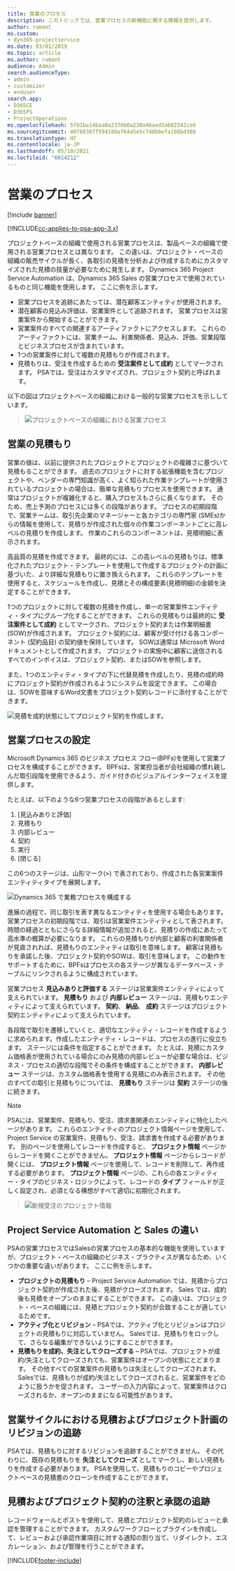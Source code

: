 ```yaml
---
title: 営業のプロセス
description: このトピックでは、営業プロセスの新機能に関する情報を提供します。
author: rumant
ms.custom:
- dyn365-projectservice
ms.date: 03/01/2019
ms.topic: article
ms.author: rumant
audience: Admin
search.audienceType:
- admin
- customizer
- enduser
search.app:
- D365CE
- D365PS
- ProjectOperations
ms.openlocfilehash: 5f01ba14baa0a2378b0a230a46aed3a682342ce6
ms.sourcegitcommit: 40f68387f594180af64a5e5c748b6efa188bd300
ms.translationtype: HT
ms.contentlocale: ja-JP
ms.lasthandoff: 05/10/2021
ms.locfileid: "6014212"
---
```

# <a name="sales-processes"></a>営業のプロセス

[!include [banner](../includes/psa-now-project-operations.md)]

[!INCLUDE[cc-applies-to-psa-app-3.x](../includes/cc-applies-to-psa-app-3x.md)]

プロジェクトベースの組織で使用される営業プロセスは、製品ベースの組織で使用される営業プロセスとは異なります。 この違いは、プロジェクト・ベースの組織の販売サイクルが長く、各取引の見積を分析および作成するためにカスタマイズされた見積の技量が必要なために発生します。 Dynamics 365 Project Service Automation は、Dynamics 365 Sales の営業プロセスで使用されているものと同じ機能を使用します。 ここに例を示します。

- 営業プロセスを追跡にあたっては、潜在顧客エンティティが使用されます。
- 潜在顧客の見込み評価は、営業案件として追跡されます。 営業プロセスは営業案件から開始することができます。
- 営業案件のすべての関連するアーティファクトにアクセスします。 これらのアーティファクトには、営業チーム、利害関係者、見込み、評価、営業段階とビジネスプロセスが含まれています。
- 1つの営業案件に対して複数の見積もりが作成されます。
- 見積もりは、受注を作成するための **受注案件として成約** としてマークされます。 PSAでは、受注はカスタマイズされ、プロジェクト契約と呼ばれます。

以下の図はプロジェクトベースの組織における一般的な営業プロセスを示ししています。

> ![プロジェクトベースの組織における営業プロセス](media/basic-guide-1.png)

## <a name="estimating-a-sale"></a>営業の見積もり
営業の値は、以前に提供されたプロジェクトとプロジェクトの複雑さに基づいて見積もることができます。 過去のプロジェクトに対する拡張機能を含むプロジェクトや、ベンダーの専門知識が高く、よく知られた作業テンプレートが使用されているプロジェクトの場合は、簡単な見積もりプロセスを使用できます。 通常はプロジェクトが複雑化すると、購入プロセスもさらに長くなります。 そのため、売上予測のプロセスには多くの段階があります。 プロセスの初期段階で、営業チームは、取引先企業のマネージャーと各カテゴリの専門家 (SMEs)からの情報を使用して、見積りが作成された個々の作業コンポーネントごとに高レベルの見積りを作成します。 作業のこれらのコンポーネントは、見積明細に表示されます。 

高品質の見積を作成できます。 最終的には、この高レベルの見積もりは、標準化されたプロジェクト・テンプレートを使用して作成するプロジェクトの計画に基づいた、より詳細な見積もりに置き換えられます。 これらのテンプレートを使用すると、スケジュールを作成し、見積とその構成要素(見積明細)の金額を決定することができます。 

1つのプロジェクトに対して複数の見積を作成し、単一の営業案件エンティティ・タイプにグループ化することができます。 これらの見積もりは最終的に **受注案件として成約** としてマークされ、プロジェクト契約または作業明細書(SOW)が作成されます。 プロジェクト契約には、顧客が受け付ける各コンポーネント (契約品目) の契約値を保持しています。 SOWは通常は Microsoft Word ドキュメントとして作成されます。 プロジェクトの実施中に顧客に送信されるすべてのインボイスは、プロジェクト契約、またはSOWを参照します。

また、1つのエンティティ・タイプの下に代替見積を作成したり、見積の成約時にプロジェクト契約が作成されるようにシステムを設定できます。 この場合は、SOWを意味するWord文書をプロジェクト契約レコードに添付することができます。

![見積を成約状態にしてプロジェクト契約を作成します。](media/basic-guide-2.png)

## <a name="configuring-the-sales-process"></a>営業プロセスの設定
Microsoft Dynamics 365 のビジネス プロセス フロー(BPFs)を使用して営業プロセスを構成することができます。 BPFsは、営業担当者が会社組織の慣れ親しんだ取引段階を使用できるよう、ガイド付きのビジュアルインターフェイスを提供します。

たとえば、以下のような6つ営業プロセスの段階があるとします:

1. [見込みありと評価]
2. 見積もり
3. 内部レビュー
4. 契約
5. 実行
6. [閉じる]

この6つのステージは、山形マーク(\>) で表されており、作成された各営業案件エンティティタイプを展開します。

![Dynamics 365 で業務プロセスを構成する](media/basic-guide-3.png)
 
進展の過程で、同じ取引を表す異なるエンティティを使用する場合もあります。 営業プロセスの初期段階では、取引は営業案件エンティティとして表されます。 時間の経過とともにさらなる詳細情報が追加されると、見積りの作成にあたって高水準の概算が必要になります。 これらの見積もりが内部と顧客の利害関係者が見直されれば、見積もりのエンティティは取引を意味します。 顧客は見積もりを承諾した後、プロジェクト契約やSOWは、取引を意味します。 この動作をサポートするために、BPFsはプロセスの各ステージが異なるデータベース・テーブルにリンクされるように構成されています。

営業プロセス **見込みありと評価する** ステージは営業案件エンティティによって支えられています。 **見積もり** および **内部レビュー** ステージは、見積もりエンティティによって支えられています。 **契約**、 **納品**、 **成約** ステージはプロジェクト契約エンティティによって支えられています。

各段階で取引を遷移していくと、適切なエンティティ・レコードを作成するように求められます。作成したエンティティ・レコードは、プロセスの進行に役立ちます。 ステージには条件を指定することができます。 たとえば、見積にカスタム価格表が使用されている場合にのみ見積の内部レビューが必要な場合は、ビジネス・プロセスの適切な段階でその条件を構成することができます。 **内部レビュー** ステージは、カスタム価格表を使用する見積にのみ表示されます。 その他のすべての取引と見積もりについては、 **見積もり** ステージは **契約** ステージの後に続きます。

> [!NOTE]
> PSAには、営業案件、見積もり、受注、請求書関連のエンティティに特化したページがあります。 これらのエンティティのプロジェクト情報ページを使用して、Project Service の営業案件、見積もり、受注、請求書を作成する必要があります。 別のページを使用してレコードを作成すると、 **プロジェクト情報** ページからレコードを開くことができません。 **プロジェクト情報** ページからレコードが開くには、 **プロジェクト情報** ページを使用して、レコードを削除して、再作成する必要があります。 **プロジェクト情報** ページの、これらの各エンティティー・タイプのビジネス・ロジックによって、レコードの **タイプ** フィールドが正しく設定され、必須となる構想がすべて適切に初期化されます。

> ![新規受注のプロジェクト情報](media/basic-guide-4.png)
 
## <a name="differences-between-project-service-automation-and-sales"></a>Project Service Automation と Sales の違い
PSAの営業プロセスではSalesの営業プロセスの基本的な機能を使用していますが、プロジェクト・ベースの組織のビジネス・プラクティスが異なるため、いくつかの重要な違いがあります。 ここに例を示します。

- **プロジェクトの見積もり** – Project Service Automation では、見積からプロジェクト契約が作成された後、見積がクローズされます。 Sales では、成約後も見積をオープンのままにすることができます。 この違いは、プロジェクト・ベースの組織には、見積とプロジェクト契約が合致することが適しているためです。 
- **アクティブ化とリビジョン** – PSAでは、アクティブ化とリビジョンはプロジェクトの見積もりに対応していません。 Salesでは、見積もりをロックして、さらなる編集ができないようにすることができます。
- **見積もりを成約、失注としてクローズする** – PSAでは、プロジェクトが成約/失注としてクローズされても、営業案件はオープンの状態にとどまります。 その他すべての営業案件の見積もりは失注としてクローズされます。 Salesでは、見積もりが成約/失注としてクローズされると、営業案件をどのように扱うかを促されます。 ユーザーの入力内容によって、営業案件はクローズされるか、オープンのままになる可能性があります。

## <a name="tracking-revisions-to-quotes-and-project-plans-in-the-sales-cycle"></a>営業サイクルにおける見積およびプロジェクト計画のリビジョンの追跡
PSAでは、見積もりに対するリビジョンを追跡することができません。 その代わりに、既存の見積もりを **失注としてクローズ** としてマークし、新しい見積もりを作成する必要があります。 PSAを使用して、見積もりのコピーやプロジェクトベースの見積書のクローンを作成することができます。

## <a name="tracking-comments-and-approvals-of-quotes-and-project-contracts"></a>見積およびプロジェクト契約の注釈と承認の追跡
レコードウォールとポストを使用して、見積とプロジェクト契約のレビューと承認を管理することができます。 カスタムワークフローとプラグインを作成して、レビューおよび承認作業項目に対する通知の割り当て、リダイレクト、エスカレーション、および管理を行うことができます。


[!INCLUDE[footer-include](../includes/footer-banner.md)]
